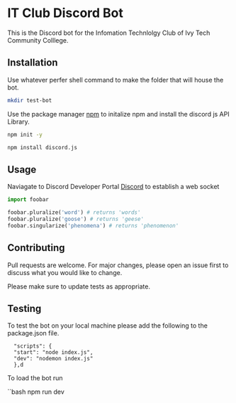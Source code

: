 # IT Club Discord Bot

This is the Discord bot for the Infomation Technlolgy Club of Ivy Tech Community Colllege.

## Installation

Use whatever perfer shell command to make the folder that will house the bot.

```bash
mkdir test-bot
```

Use the package manager [npm](https://www.npmjs.com/) to initalize npm and install the discord js API Library.

```bash
npm init -y
```


```bash
npm install discord.js
```

## Usage

Naviagate to Discord Developer Portal [Discord](https://discordapp.com/developers/applications/) to establish a web socket

```python
import foobar

foobar.pluralize('word') # returns 'words'
foobar.pluralize('goose') # returns 'geese'
foobar.singularize('phenomena') # returns 'phenomenon'
```

## Contributing
Pull requests are welcome. For major changes, please open an issue first to discuss what you would like to change.

Please make sure to update tests as appropriate.

## Testing
To test the bot on your local machine please add the following to the package.json file.

```
  "scripts": {
  "start": "node index.js",
  "dev": "nodemon index.js"
  },d
```

To load the bot run 

``bash
npm run dev
```